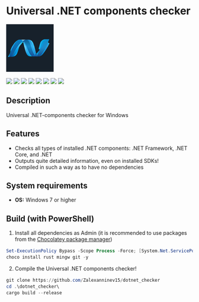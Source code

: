 # Universal .NET components checker

<img src="https://raw.githubusercontent.com/Zalexanninev15/dotnet_checker/main/logo.png" width="128" height="128">

[![](https://img.shields.io/badge/OS-Windows-informational?logo=windows)](https://github.com/Zalexanninev15/dotnet_checker)
[![](https://img.shields.io/badge/written_on-Rust-000000.svg?logo=rust)](https://github.com/Zalexanninev15/dotnet_checker)
[![](https://img.shields.io/github/v/release/Zalexanninev15/dotnet_checker)](https://github.com/Zalexanninev15/dotnet_checker/releases/latest)
[![](https://img.shields.io/github/downloads/Zalexanninev15/dotnet_checker/total.svg)](https://github.com/Zalexanninev15/dotnet_checker/releases)
[![](https://img.shields.io/github/last-commit/Zalexanninev15/dotnet_checker/main.svg)](https://github.com/Zalexanninev15/dotnet_checker/commits/main)
[![](https://img.shields.io/github/stars/Zalexanninev15/dotnet_checker.svg)](https://github.com/Zalexanninev15/dotnet_checker/stargazers)
[![](https://img.shields.io/badge/license-MIT-blue.svg)](LICENSE)
[![](https://img.shields.io/badge/donate-Buy_Me_a_Coffee-F94400.svg)](https://zalexanninev15.jimdofree.com/buy-me-a-coffee)

## Description
Universal .NET-components checker for Windows

## Features
- Checks all types of installed .NET components: .NET Framework, .NET Core, and .NET
- Outputs quite detailed information, even on installed SDKs!
- Compiled in such a way as to have no dependencies

## System requirements

* **OS:** Windows 7 or higher

## Build (with PowerShell)

1. Install all dependencies as Admin (it is recommended to use packages from the [Chocolatey package manager](https://chocolatey.org))
```powershell
Set-ExecutionPolicy Bypass -Scope Process -Force; [System.Net.ServicePointManager]::SecurityProtocol = [System.Net.ServicePointManager]::SecurityProtocol -bor 3072; iex ((New-Object System.Net.WebClient).DownloadString('https://community.chocolatey.org/install.ps1'))
choco install rust mingw git -y
```

2. Compile the Universal .NET components checker!

```powershell
git clone https://github.com/Zalexanninev15/dotnet_checker
cd .\dotnet_checker\
cargo build --release
```